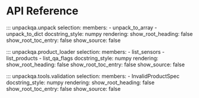 # API Reference

::: unpackqa.unpack
    selection:
        members:
            - unpack_to_array
            - unpack_to_dict
        docstring_style: numpy
    rendering:
      show_root_heading: false
      show_root_toc_entry: false
      show_source: false

::: unpackqa.product_loader
    selection:
        members:
            - list_sensors
            - list_products
            - list_qa_flags
        docstring_style: numpy
    rendering:
      show_root_heading: false
      show_root_toc_entry: false
      show_source: false

::: unpackqa.tools.validation
    selection:
        members:
            - InvalidProductSpec
        docstring_style: numpy
    rendering:
      show_root_heading: false
      show_root_toc_entry: false
      show_source: false
